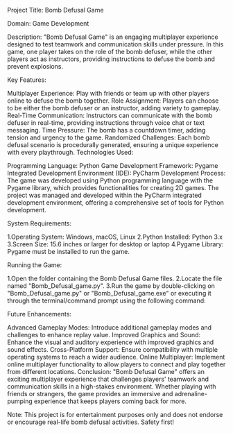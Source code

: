 Project Title: Bomb Defusal Game

Domain: Game Development

Description: "Bomb Defusal Game" is an engaging multiplayer experience designed to test teamwork and communication skills under pressure. In this game, one player takes on the role of the bomb defuser, while the other players act as instructors, providing instructions to defuse the bomb and prevent explosions.

Key Features:

Multiplayer Experience: Play with friends or team up with other players online to defuse the bomb together.
Role Assignment: Players can choose to be either the bomb defuser or an instructor, adding variety to gameplay.
Real-Time Communication: Instructors can communicate with the bomb defuser in real-time, providing instructions through voice chat or text messaging.
Time Pressure: The bomb has a countdown timer, adding tension and urgency to the game.
Randomized Challenges: Each bomb defusal scenario is procedurally generated, ensuring a unique experience with every playthrough.
Technologies Used:

Programming Language: Python
Game Development Framework: Pygame
Integrated Development Environment (IDE): PyCharm
Development Process: The game was developed using Python programming language with the Pygame library, which provides functionalities for creating 2D games. The project was managed and developed within the PyCharm integrated development environment, offering a comprehensive set of tools for Python development.

System Requirements:

1.Operating System: Windows, macOS, Linux
2.Python Installed: Python 
3.x 3.Screen Size: 15.6 inches or larger for desktop or laptop
4.Pygame Library: Pygame must be installed to run the game.

Running the Game:

1.Open the folder containing the Bomb Defusal Game files.
2.Locate the file named "Bomb_Defusal_game.py".
3.Run the game by double-clicking on "Bomb_Defusal_game.py" or "Bomb_Defusal_game.exe" or executing it through the terminal/command prompt using the following command:

Future Enhancements:

Advanced Gameplay Modes: Introduce additional gameplay modes and challenges to enhance replay value.
Improved Graphics and Sound: Enhance the visual and auditory experience with improved graphics and sound effects.
Cross-Platform Support: Ensure compatibility with multiple operating systems to reach a wider audience.
Online Multiplayer: Implement online multiplayer functionality to allow players to connect and play together from different locations.
Conclusion: "Bomb Defusal Game" offers an exciting multiplayer experience that challenges players' teamwork and communication skills in a high-stakes environment. Whether playing with friends or strangers, the game provides an immersive and adrenaline-pumping experience that keeps players coming back for more.

Note: This project is for entertainment purposes only and does not endorse or encourage real-life bomb defusal activities. Safety first!
